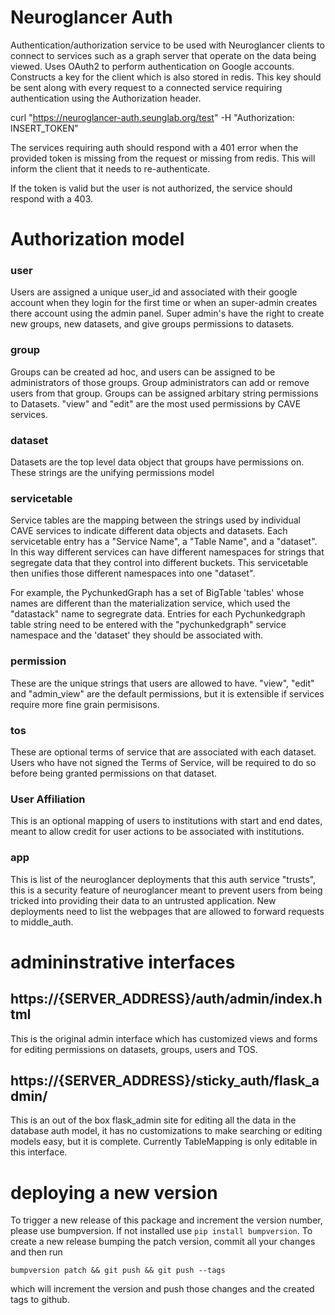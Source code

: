 # Neuroglancer Auth

Authentication/authorization service to be used with Neuroglancer clients to connect to services such as a graph server that operate on the data being viewed. Uses OAuth2 to perform authentication on Google accounts. Constructs a key for the client which is also stored in redis. This key should be sent along with every request to a connected service requiring authentication using the Authorization header.

curl "https://neuroglancer-auth.seunglab.org/test" -H "Authorization: INSERT_TOKEN"

The services requiring auth should respond with a 401 error when the provided token is missing from the request or missing from redis. This will inform the client that it needs to re-authenticate.

If the token is valid but the user is not authorized, the service should respond with a 403.

# Authorization model

### user

Users are assigned a unique user_id and associated with their google account when they login for the first time or when an super-admin creates there account using the admin panel. Super admin's have the right to create new groups, new datasets, and give groups permissions to datasets.

### group

Groups can be created ad hoc, and users can be assigned to be administrators of those groups. Group administrators can add or remove users from that group. Groups can be assigned arbitary string permissions to Datasets. "view" and "edit" are the most used permissions by CAVE services.

### dataset

Datasets are the top level data object that groups have permissions on. These strings are the unifying permissions model

### servicetable

Service tables are the mapping between the strings used by individual CAVE services to indicate different data objects and datasets.
Each servicetable entry has a "Service Name", a "Table Name", and a "dataset". In this way different services can have different namespaces for strings that segregate data that they control into different buckets. This servicetable then unifies those different namespaces into one "dataset".

For example, the PychunkedGraph has a set of BigTable 'tables' whose names are different than the materialization service, which used the "datastack" name to segregrate data. Entries for each Pychunkedgraph table string need to be entered with the "pychunkedgraph" service namespace and the 'dataset' they should be associated with.

### permission

These are the unique strings that users are allowed to have. "view", "edit" and "admin_view" are the default permissions, but it is extensible if services require more fine grain permisisons.

### tos

These are optional terms of service that are associated with each dataset. Users who have not signed the Terms of Service, will be required to do so before being granted permissions on that dataset.

### User Affiliation

This is an optional mapping of users to institutions with start and end dates, meant to allow credit for user actions to be associated with institutions.

### app

This is list of the neuroglancer deployments that this auth service "trusts", this is a security feature of neuroglancer meant to prevent users from being tricked into providing their data to an untrusted application. New deployments need to list the webpages that are allowed to forward requests to middle_auth.
# admininstrative interfaces

## https://{SERVER_ADDRESS}/auth/admin/index.html
This is the original admin interface which has customized views and forms for editing permissions on datasets, groups, users and TOS. 

## https://{SERVER_ADDRESS}/sticky_auth/flask_admin/

This is an out of the box flask_admin site for editing all the data in the database auth model, it has no customizations to make searching or editing models easy, but it is complete. Currently TableMapping is only editable in this interface.

# deploying a new version

To trigger a new release of this package and increment the version number, please use bumpversion. If not installed use `pip install bumpversion`.
To create a new release bumping the patch version, commit all your changes and then run

```
bumpversion patch && git push && git push --tags
```

which will increment the version and push those changes and the created tags to github.
